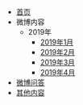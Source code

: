 * [首页](/)
* 微博内容
	* 2019年
		* [2019年1月](weibo_weibo/201901.md)
		* [2019年2月](weibo_weibo/201902.md)
		* [2019年3月](weibo_weibo/201903.md)
		* [2019年4月](weibo_weibo/201904.md)
* [微博问答](weibo_qa/README)
* [其他内容](others/README)